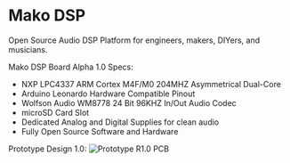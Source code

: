 Mako DSP
=======

Open Source Audio DSP Platform for engineers, makers, DIYers, and musicians. 

Mako DSP Board Alpha 1.0 Specs:
- NXP LPC4337 ARM Cortex M4F/M0 204MHZ Asymmetrical Dual-Core
- Arduino Leonardo Hardware Compatible Pinout
- Wolfson Audio WM8778 24 Bit 96KHZ In/Out Audio Codec
- microSD Card Slot
- Dedicated Analog and Digital Supplies for clean audio
- Fully Open Source Software and Hardware

Prototype Design 1.0:
![Prototype R1.0 PCB](https://github.com/adamjvr/makodsp/blob/master/PCB/Mako%20DSP%20P1.png)
